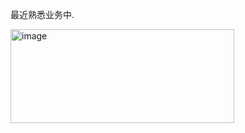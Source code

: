 最近熟悉业务中.

<img width="358" height="150" alt="image" src="https://github.com/user-attachments/assets/63749fc2-4ef1-47b8-b2bf-4b9893fdf7df" />
